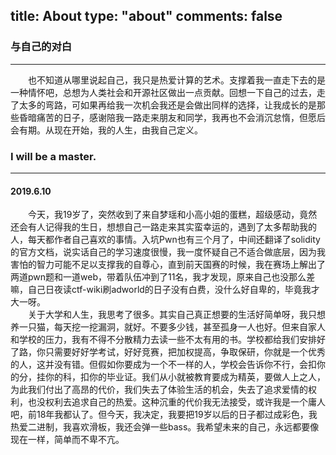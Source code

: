 title: About
type: "about"
comments: false
---

### 与自己的对白  

---




&emsp;&emsp;也不知道从哪里说起自己，我只是热爱计算的艺术。支撑着我一直走下去的是一种情怀吧，总想为人类社会和开源社区做出一点贡献。回想一下自己的过去，走了太多的弯路，可如果再给我一次机会我还是会做出同样的选择，让我成长的是那些昏暗痛苦的日子，感谢陪我一路走来朋友和同学，我再也不会消沉怠惰，但愿后会有期。从现在开始，我的人生，由我自己定义。  


### I will be a master.  

---

#### 2019.6.10  

&emsp;&emsp;今天，我19岁了，突然收到了来自梦瑶和小高小姐的蛋糕，超级感动，竟然还会有人记得我的生日，想想自己一路走来其实蛮幸运的，遇到了太多帮助我的人，每天都作者自己喜欢的事情。入坑Pwn也有三个月了，中间还翻译了solidity的官方文档，说实话自己的学习速度很慢，我一度怀疑自己不适合做底层，因为我害怕的智力可能不足以支撑我的自尊心，直到前天国赛的时候，我在赛场上解出了两道pwn题和一道web，带着队伍冲到了11名，我才发现，原来自己也没那么差嘛，自己日夜读ctf-wiki刷adworld的日子没有白费，没什么好自卑的，毕竟我才大一呀。  
&emsp;&emsp;关于大学和人生，我思考了很多。其实自己真正想要的生活好简单呀，我只想养一只猫，每天挖一挖漏洞，就好。不要多少钱，甚至孤身一人也好。但来自家人和学校的压力，我有不得不分散精力去读一些不太有用的书。学校都给我们安排好了路，你只需要好好学考试，好好竞赛，把加权提高，争取保研，你就是一个优秀的人，这并没有错。但假如你要成为一个不一样的人，学校会告诉你不行，会扣你的分，挂你的科，扣你的毕业证。我们从小就被教育要成为精英，要做人上之人，为此我们付出了高昂的代价，我们失去了体验生活的机会，失去了追求爱情的权利，也没权利去追求自己的热爱。这种沉重的代价我无法接受，或许我是一个庸人吧，前18年我都认了。但今天，我决定，我要把19岁以后的日子都过成彩色，我热爱二进制，我喜欢滑板，我还会弹一些bass。我希望未来的自己，永远都要像现在一样，简单而不卑不亢。


